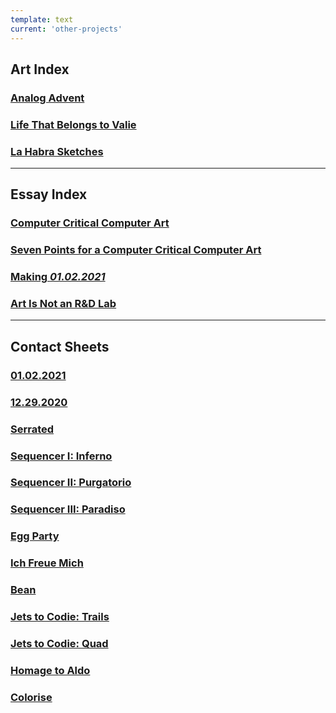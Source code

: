 ```yaml
---
template: text
current: 'other-projects'
---
```


<h2 id="art-index>">Art Index</h2>

### [Analog Advent](/analog-advent)
### [Life That Belongs to Valie](/valie-i)
### [La Habra Sketches](/sketches)

---

<h2 id="essay-index>">Essay Index</h2>

### [Computer Critical Computer Art](/computer-critical-computer-art)
### [Seven Points for a Computer Critical Computer Art](/seven-points)
### [Making *01.02.2021*](/making-01-02-21)
### [Art Is Not an R&D Lab](/art-not-rd)


---

<h2 id="contact-sheets>">Contact Sheets</h2>

### [01.02.2021](../contact-sheet-010221)
### [12.29.2020](../contact-sheet-122920)
### [Serrated](../contact-sheet-serrated)
### [Sequencer I: Inferno](../contact-sheet-inferno)
### [Sequencer II: Purgatorio](../contact-sheet-purgatorio)
### [Sequencer III: Paradiso](../contact-sheet-paradiso)
### [Egg Party](../contact-sheet-egg-party)
### [Ich Freue Mich](../contact-sheet-ich-freue-mich)
### [Bean](../contact-sheet-bean)
### [Jets to Codie: Trails](../contact-sheet-jets-trails)
### [Jets to Codie: Quad](../contact-sheet-jets-quad)
### [Homage to Aldo](../contact-sheet-homage-to-aldo)
### [Colorise](../contact-sheet-colorise)

